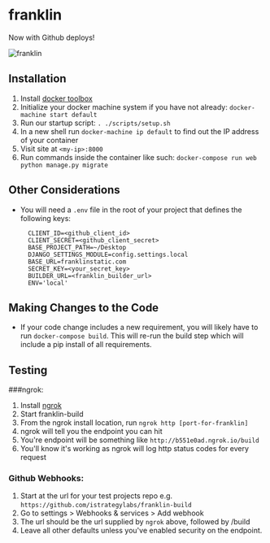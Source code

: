 # franklin

Now with Github deploys!

![franklin](http://www.brand-licensing.com/DBImages/lizenzen/franklin-logo.jpg)

## Installation

1. Install [docker toolbox](https://www.docker.com/toolbox)
1. Initialize your docker machine system if you have not already: `docker-machine start default`
1. Run our startup script: `. ./scripts/setup.sh`
1. In a new shell run `docker-machine ip default` to find out the IP address of your container
1. Visit site at `<my-ip>:8000`
1. Run commands inside the container like such: `docker-compose run web python manage.py migrate`

## Other Considerations

- You will need a `.env` file in the root of your project that defines the following keys:


    ```
      CLIENT_ID=<github_client_id>
      CLIENT_SECRET=<github_client_secret>
      BASE_PROJECT_PATH=~/Desktop
      DJANGO_SETTINGS_MODULE=config.settings.local
      BASE_URL=franklinstatic.com
      SECRET_KEY=<your_secret_key>
      BUILDER_URL=<franklin_builder_url>
      ENV='local'
    ```

## Making Changes to the Code

- If your code change includes a new requirement, you will likely have to run `docker-compose build`. This will re-run the build step which will include a pip install of all requirements.

## Testing

###ngrok: 

1. Install [ngrok](https://ngrok.com/)
1. Start franklin-build
1. From the ngrok install location, run `ngrok http [port-for-franklin]`
1. ngrok will tell you the endpoint you can hit
1. You're endpoint will be something like `http://b551e0ad.ngrok.io/build`
1. You'll know it's working as ngrok will log http status codes for every request

### Github Webhooks: 
1. Start at the url for your test projects repo e.g. `https://github.com/istrategylabs/franklin-build`
1. Go to settings > Webhooks & services > Add webhook
1. The url should be the url supplied by `ngrok` above, followed by /build
1. Leave all other defaults unless you've enabled security on the endpoint.
